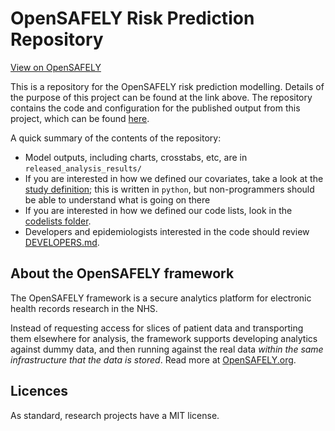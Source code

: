 # OpenSAFELY Risk Prediction Repository

[View on OpenSAFELY](https://jobs.opensafely.org/lshtm/risk-prediction/)

This is a repository for the OpenSAFELY risk prediction modelling. Details of the purpose of this project can be found at the link above. The repository contains the code and configuration for the published output from this project, which can be found [here](https://diagnprognres.biomedcentral.com/articles/10.1186/s41512-022-00120-2). 

A quick summary of the contents of the repository:
* Model outputs, including charts, crosstabs, etc, are in `released_analysis_results/`
* If you are interested in how we defined our covariates, take a look at the [study definition](analysis/study_definition.py); this is written in `python`, but non-programmers should be able to understand what is going on there
* If you are interested in how we defined our code lists, look in the [codelists folder](./codelists/).
* Developers and epidemiologists interested in the code should review
[DEVELOPERS.md](./DEVELOPERS.md).

## About the OpenSAFELY framework

The OpenSAFELY framework is a secure analytics platform for
electronic health records research in the NHS.

Instead of requesting access for slices of patient data and
transporting them elsewhere for analysis, the framework supports
developing analytics against dummy data, and then running against the
real data *within the same infrastructure that the data is stored*.
Read more at [OpenSAFELY.org](https://opensafely.org).


## Licences

As standard, research projects have a MIT license.